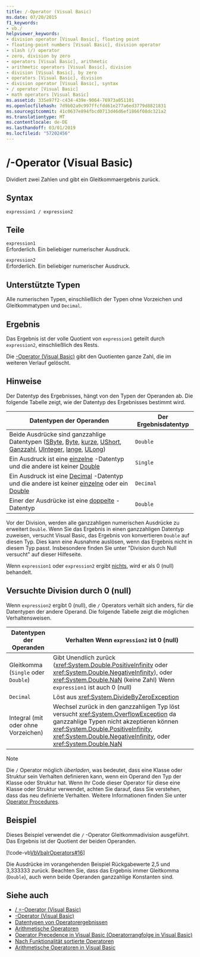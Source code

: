 ```yaml
---
title: /-Operator (Visual Basic)
ms.date: 07/20/2015
f1_keywords:
- vb./
helpviewer_keywords:
- division operator [Visual Basic], floating point
- floating-point numbers [Visual Basic], division operator
- slash (/) operator
- zero, division by zero
- operators [Visual Basic], arithmetic
- arithmetic operators [Visual Basic], division
- division [Visual Basic], by zero
- operators [Visual Basic], division
- division operator [Visual Basic], syntax
- / operator [Visual Basic]
- math operators [Visual Basic]
ms.assetid: 335e97f2-c434-439e-9064-76973a051101
ms.openlocfilehash: 7d9b02a9c997ffcfdd61e277a6ed3779d8821831
ms.sourcegitcommit: 41c0637e894fbcd0713d46d6ef1866f08dc321a2
ms.translationtype: MT
ms.contentlocale: de-DE
ms.lasthandoff: 03/01/2019
ms.locfileid: "57202456"
---
```

# <a name="-operator-visual-basic"></a>/-Operator (Visual Basic)
Dividiert zwei Zahlen und gibt ein Gleitkommaergebnis zurück.  
  
## <a name="syntax"></a>Syntax  
  
```  
expression1 / expression2  
```  
  
## <a name="parts"></a>Teile  
 `expression1`  
 Erforderlich. Ein beliebiger numerischer Ausdruck.  
  
 `expression2`  
 Erforderlich. Ein beliebiger numerischer Ausdruck.  
  
## <a name="supported-types"></a>Unterstützte Typen  
 Alle numerischen Typen, einschließlich der Typen ohne Vorzeichen und Gleitkommatypen und `Decimal`.  
  
## <a name="result"></a>Ergebnis  
 Das Ergebnis ist der volle Quotient von `expression1` geteilt durch `expression2`, einschließlich des Rests.  
  
 Die [\-Operator (Visual Basic)](../../../visual-basic/language-reference/operators/integer-division-operator.md) gibt den Quotienten ganze Zahl, die im weiteren Verlauf gelöscht.  
  
## <a name="remarks"></a>Hinweise  
 Der Datentyp des Ergebnisses, hängt von den Typen der Operanden ab. Die folgende Tabelle zeigt, wie der Datentyp des Ergebnisses bestimmt wird.  
  
|Datentypen der Operanden|Der Ergebnisdatentyp|  
|------------------------|----------------------|  
|Beide Ausdrücke sind ganzzahlige Datentypen ([SByte](../../../visual-basic/language-reference/data-types/sbyte-data-type.md), [Byte](../../../visual-basic/language-reference/data-types/byte-data-type.md), [kurze](../../../visual-basic/language-reference/data-types/short-data-type.md), [UShort](../../../visual-basic/language-reference/data-types/ushort-data-type.md), [Ganzzahl](../../../visual-basic/language-reference/data-types/integer-data-type.md), [UInteger](../../../visual-basic/language-reference/data-types/uinteger-data-type.md), [lange](../../../visual-basic/language-reference/data-types/long-data-type.md), [ULong](../../../visual-basic/language-reference/data-types/ulong-data-type.md))|`Double`|  
|Ein Ausdruck ist eine [einzelne](../../../visual-basic/language-reference/data-types/single-data-type.md) -Datentyp und die andere ist keiner [Double](../../../visual-basic/language-reference/data-types/double-data-type.md)|`Single`|  
|Ein Ausdruck ist eine [Decimal](../../../visual-basic/language-reference/data-types/decimal-data-type.md) -Datentyp und die andere ist keiner [einzelne](../../../visual-basic/language-reference/data-types/single-data-type.md) oder ein [Double](../../../visual-basic/language-reference/data-types/double-data-type.md)|`Decimal`|  
|Einer der Ausdrücke ist eine [doppelte](../../../visual-basic/language-reference/data-types/double-data-type.md) -Datentyp|`Double`|  
  
 Vor der Division, werden alle ganzzahligen numerischen Ausdrücke zu erweitert `Double`. Wenn Sie das Ergebnis in einen ganzzahligen Datentyp zuweisen, versucht Visual Basic, das Ergebnis von konvertieren `Double` auf diesen Typ. Dies kann eine Ausnahme auslösen, wenn das Ergebnis nicht in diesem Typ passt. Insbesondere finden Sie unter "Division durch Null versucht" auf dieser Hilfeseite.  
  
 Wenn `expression1` oder `expression2` ergibt [nichts](../../../visual-basic/language-reference/nothing.md), wird er als 0 (null) behandelt.  
  
## <a name="attempted-division-by-zero"></a>Versuchte Division durch 0 (null)  
 Wenn `expression2` ergibt 0 (null), die `/` Operators verhält sich anders, für die Datentypen der andere Operand. Die folgende Tabelle zeigt die möglichen Verhaltensweisen.  
  
|Datentypen der Operanden|Verhalten Wenn `expression2` ist 0 (null)|  
|------------------------|---------------------------------------|  
|Gleitkomma (`Single` oder `Double`)|Gibt Unendlich zurück (<xref:System.Double.PositiveInfinity> oder <xref:System.Double.NegativeInfinity>), oder <xref:System.Double.NaN> (keine Zahl) Wenn `expression1` ist auch 0 (null)|  
|`Decimal`|Löst aus <xref:System.DivideByZeroException>|  
|Integral (mit oder ohne Vorzeichen)|Wechsel zurück in den ganzzahligen Typ löst versucht <xref:System.OverflowException> da ganzzahlige Typen nicht akzeptieren können <xref:System.Double.PositiveInfinity>, <xref:System.Double.NegativeInfinity>, oder <xref:System.Double.NaN>|  
  
> [!NOTE]
>  Die `/` Operator möglich *überladen*, was bedeutet, dass eine Klasse oder Struktur sein Verhalten definieren kann, wenn ein Operand den Typ der Klasse oder Struktur hat. Wenn Ihr Code dieser Operator für diese eine Klasse oder Struktur verwendet, achten Sie darauf, dass Sie verstehen, dass das neu definierte Verhalten. Weitere Informationen finden Sie unter [Operator Procedures](../../../visual-basic/programming-guide/language-features/procedures/operator-procedures.md).  
  
## <a name="example"></a>Beispiel  
 Dieses Beispiel verwendet die `/` -Operator Gleitkommadivision ausgeführt. Das Ergebnis ist der Quotient der beiden Operanden.  
  
 [!code-vb[VbVbalrOperators#16](~/samples/snippets/visualbasic/VS_Snippets_VBCSharp/VbVbalrOperators/VB/Class1.vb#16)]  
  
 Die Ausdrücke im vorangehenden Beispiel Rückgabewerte 2,5 und 3,333333 zurück. Beachten Sie, dass das Ergebnis immer Gleitkomma (`Double`), auch wenn beide Operanden ganzzahlige Konstanten sind.  
  
## <a name="see-also"></a>Siehe auch
- [/ =-Operator (Visual Basic)](../../../visual-basic/language-reference/operators/floating-point-division-assignment-operator.md)
- [\-Operator (Visual Basic)](../../../visual-basic/language-reference/operators/integer-division-operator.md)
- [Datentypen von Operatorergebnissen](../../../visual-basic/language-reference/operators/data-types-of-operator-results.md)
- [Arithmetische Operatoren](../../../visual-basic/language-reference/operators/arithmetic-operators.md)
- [Operator Precedence in Visual Basic (Operatorrangfolge in Visual Basic)](../../../visual-basic/language-reference/operators/operator-precedence.md)
- [Nach Funktionalität sortierte Operatoren](../../../visual-basic/language-reference/operators/operators-listed-by-functionality.md)
- [Arithmetische Operatoren in Visual Basic](../../../visual-basic/programming-guide/language-features/operators-and-expressions/arithmetic-operators.md)
